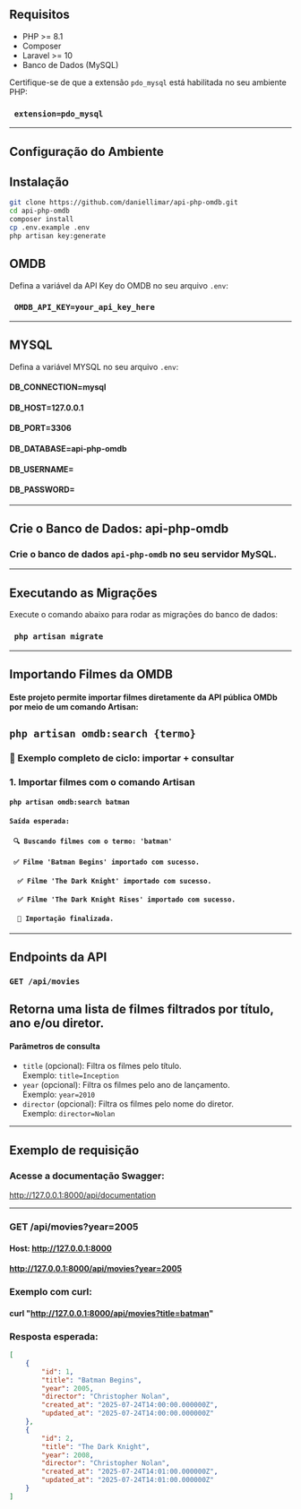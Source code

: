 ## Requisitos

- PHP >= 8.1
- Composer
- Laravel >= 10
- Banco de Dados (MySQL)

Certifique-se de que a extensão `pdo_mysql` está habilitada no seu ambiente PHP:

### `` extension=pdo_mysql``

---

## Configuração do Ambiente

## Instalação

```bash
git clone https://github.com/daniellimar/api-php-omdb.git
cd api-php-omdb
composer install
cp .env.example .env
php artisan key:generate
```

## OMDB

Defina a variável da API Key do OMDB no seu arquivo `.env`:

### `` OMDB_API_KEY=your_api_key_here``

---

## MYSQL

Defina a variável MYSQL no seu arquivo `.env`:

#### DB_CONNECTION=mysql

#### DB_HOST=127.0.0.1

#### DB_PORT=3306

#### DB_DATABASE=api-php-omdb

#### DB_USERNAME=

#### DB_PASSWORD=

---

## Crie o Banco de Dados: api-php-omdb

### Crie o banco de dados `api-php-omdb` no seu servidor MySQL.

---

## Executando as Migrações

Execute o comando abaixo para rodar as migrações do banco de dados:

### `` php artisan migrate``

---

## Importando Filmes da OMDB

#### Este projeto permite importar filmes diretamente da API pública OMDb por meio de um comando Artisan:

## `` php artisan omdb:search {termo} ``

###

### 🔁 Exemplo completo de ciclo: importar + consultar

###

### 1. Importar filmes com o comando Artisan

#### ``php artisan omdb:search batman``

#### ``Saída esperada:``

#### `` 🔍 Buscando filmes com o termo: 'batman'``

#### `` ✅ Filme 'Batman Begins' importado com sucesso.``

#### ``  ✅ Filme 'The Dark Knight' importado com sucesso.``

#### ``  ✅ Filme 'The Dark Knight Rises' importado com sucesso.``

#### ``  🏁 Importação finalizada.``

---

## Endpoints da API

### `GET /api/movies`

Retorna uma lista de filmes filtrados por título, ano e/ou diretor.
---

#### Parâmetros de consulta

- `title` (opcional): Filtra os filmes pelo título.  
  Exemplo: `title=Inception`
- `year` (opcional): Filtra os filmes pelo ano de lançamento.  
  Exemplo: `year=2010`
- `director` (opcional): Filtra os filmes pelo nome do diretor.  
  Exemplo: `director=Nolan`

---

## Exemplo de requisição

### Acesse a documentação Swagger:

http://127.0.0.1:8000/api/documentation

---

### GET /api/movies?year=2005

#### Host: http://127.0.0.1:8000

#### http://127.0.0.1:8000/api/movies?year=2005

### Exemplo com curl:

#### curl "http://127.0.0.1:8000/api/movies?title=batman"

### Resposta esperada:

```json
[
    {
        "id": 1,
        "title": "Batman Begins",
        "year": 2005,
        "director": "Christopher Nolan",
        "created_at": "2025-07-24T14:00:00.000000Z",
        "updated_at": "2025-07-24T14:00:00.000000Z"
    },
    {
        "id": 2,
        "title": "The Dark Knight",
        "year": 2008,
        "director": "Christopher Nolan",
        "created_at": "2025-07-24T14:01:00.000000Z",
        "updated_at": "2025-07-24T14:01:00.000000Z"
    }
]
